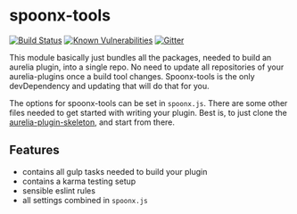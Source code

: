 # spoonx-tools

[![Build Status](https://travis-ci.org/SpoonX/spoonx-tools.svg)](https://travis-ci.org/SpoonX/spoonx-tools)
[![Known Vulnerabilities](https://snyk.io/test/npm/name/badge.svg)](https://snyk.io/test/npm/spoonx-tools)
[![Gitter](https://img.shields.io/gitter/room/nwjs/nw.js.svg?maxAge=2592000?style=plastic)](https://gitter.im/SpoonX/Dev)

This module basically just bundles all the packages, needed to build an aurelia plugin, into a single repo. No need to update all repositories of your aurelia-plugins once a build tool changes. Spoonx-tools is the only devDependency and updating that will do that for you.

The options for spoonx-tools can be set in `spoonx.js`. There are some other files needed to get started with writing your plugin. Best is, to just clone the [aurelia-plugin-skeleton](https://github.com/SpoonX/aurelia-plugin-skeleton), and start from there.

## Features
- contains all gulp tasks needed to build your plugin
- contains a karma testing setup
- sensible eslint rules
- all settings combined in `spoonx.js`
